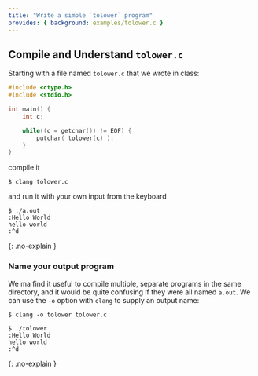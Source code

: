 ```yaml
---
title: "Write a simple `tolower` program"
provides: { background: examples/tolower.c }
---
```


## Compile and Understand `tolower.c`

Starting with a file named `tolower.c` that we wrote in class:

~~~~ c
#include <ctype.h>
#include <stdio.h>

int main() {
    int c;

    while((c = getchar()) != EOF) {
        putchar( tolower(c) );
    }
}
~~~~

compile it

    $ clang tolower.c

and run it with your own input from the keyboard


~~~ console
$ ./a.out
:Hello World
hello world
:^d
~~~
{: .no-explain }

### Name your output program

We ma find it useful to compile multiple, separate programs in the same directory, and it would be quite confusing if they were all named `a.out`.  We can use the `-o` option with `clang` to supply  an output name:

~~~ console
$ clang -o tolower tolower.c
~~~

~~~ console
$ ./tolower
:Hello World
hello world
:^d
~~~
{: .no-explain }
